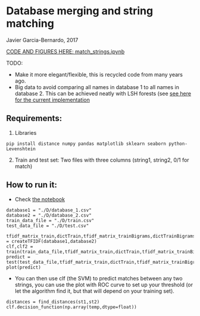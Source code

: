 # Database merging and string matching
Javier Garcia-Bernardo, 2017

[CODE AND FIGURES HERE: match_strings.ipynb](match_strings.ipynb)

TODO:
- Make it more elegant/flexible, this is recycled code from many years ago.
- Big data to avoid comparing all names in database 1 to all names in database 2. This can be achieved neatly with LSH forests (see
[see here for the current implementation](lsh_forest.py)


## Requirements:
1. Libraries
```
pip install distance numpy pandas matplotlib sklearn seaborn python-Levenshtein 
```

2. Train and test set: Two files with three columns (string1, string2, 0/1 for match)



## How to run it:
- Check [the notebook](match_strings.ipynb)
```
database1 = "./D/database_1.csv"
database2 = "./D/database_2.csv"
train_data_file = "./D/train.csv"
test_data_file = "./D/test.csv"

tfidf_matrix_train,dictTrain,tfidf_matrix_trainBigrams,dictTrainBigrams,lenGram = createTFIDF(database1,database2)
clf,clf2 = train(train_data_file,tfidf_matrix_train,dictTrain,tfidf_matrix_trainBigrams,dictTrainBigrams,lenGram,sep="\t")
predict = test(test_data_file,tfidf_matrix_train,dictTrain,tfidf_matrix_trainBigrams,dictTrainBigrams,lenGram,clf,clf2,sep="\t")
plot(predict)
```

- You can then use clf (the SVM) to predict matches between any two strings, you can use the plot with ROC curve to set up your threshold (or let the algorithm find it, but that will depend on your training set).
```
distances = find_distances(st1,st2)
clf.decision_function(np.array(temp,dtype=float))
```

